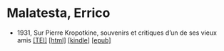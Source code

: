# Malatesta, Errico

* 1931, Sur Pierre Kropotkine, souvenirs et critiques d’un de ses vieux amis  <a class="file tei" href="https://hurlus.github.io/tei/malatesta1931_kropotkine.xml">[TEI]</a>  <a class="file html" href="https://hurlus.github.io/malatesta/malatesta1931_kropotkine.html">[html]</a>  <a class="file mobi" href="https://hurlus.github.io/malatesta/malatesta1931_kropotkine.mobi">[kindle]</a>  <a class="file epub" href="https://hurlus.github.io/malatesta/malatesta1931_kropotkine.epub">[epub]</a> 
